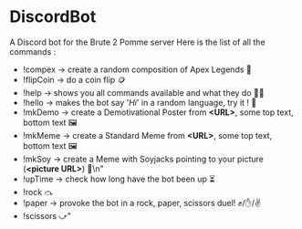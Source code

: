 # DiscordBot
A Discord bot for the Brute 2 Pomme server
Here is the list of all the commands :
* !compex   →   create a random composition of Apex Legends 🔮
* !flipCoin →   do a coin flip 🪙
* !help     →   shows you all commands available and what they do 👨‍🏫
* !hello    →   makes the bot say '*Hi*' in a random language, try it ! 💬
* !mkDemo   →   create a Demotivational Poster from **<**URL**>**, some top text, bottom text 🖼
* !mkMeme   →   create a Standard Meme from **<**URL**>**, some top text, bottom text 🖼
* !mkSoy    →   create a Meme with Soyjacks pointing to your picture (**<**picture URL**>**) 🍶\n"
* !upTime   →   check how long have the bot been up ⏳
* !rock     ⤼
* !paper    →   provoke the bot in a rock, paper, scissors duel! ✊/✋/✌
* !scissors ⤻"
